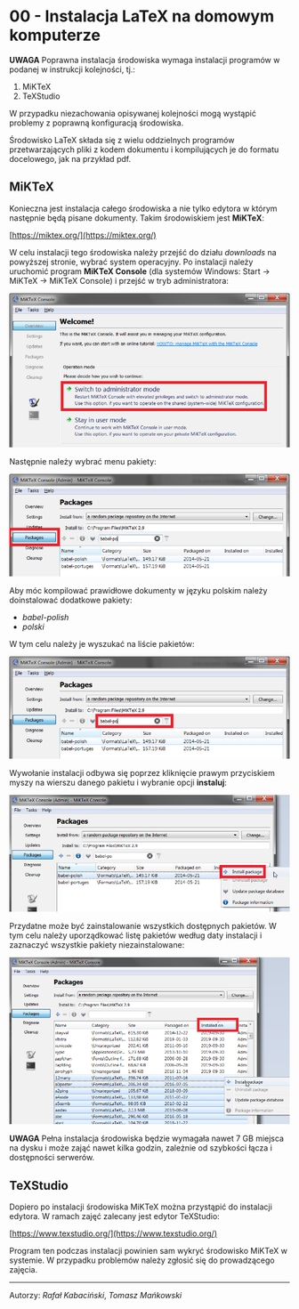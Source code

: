 # 00 - Instalacja LaTeX na domowym komputerze

**UWAGA** Poprawna instalacja środowiska wymaga instalacji programów w podanej w instrukcji kolejności, tj.:

1. MiKTeX
2. TeXStudio

W przypadku niezachowania opisywanej kolejności mogą wystąpić problemy z poprawną konfiguracją środowiska.

Środowisko LaTeX składa się z wielu oddzielnych programów przetwarzających pliki z kodem dokumentu i kompilujących je do formatu docelowego, jak na przykład pdf.

## MiKTeX

Konieczna jest instalacja całego środowiska a nie tylko edytora w którym następnie będą pisane dokumenty. Takim środowiskiem jest **MiKTeX**:

[https://miktex.org/](https://miktex.org/)

W celu instalacji tego środowiska należy przejść do działu *downloads* na powyższej stronie, wybrać system operacyjny. Po instalacji należy uruchomić program **MiKTeX Console** (dla systemów Windows: Start → MiKTeX → MiKTeX Console) i przejść w tryb administratora:

![1](_images/00/1.png)

Następnie należy wybrać menu pakiety:

![2](_images/00/2.png)

Aby móc kompilować prawidłowe dokumenty w języku polskim należy doinstalować dodatkowe pakiety:

- *babel-polish*
- *polski*

W tym celu należy je wyszukać na liście pakietów:

![3](_images/00/3.png)

Wywołanie instalacji odbywa się poprzez kliknięcie prawym przyciskiem myszy na wierszu danego pakietu i wybranie opcji **instaluj**:

![4](_images/00/4.png)

Przydatne może być zainstalowanie wszystkich dostępnych pakietów. W tym celu należy uporządkować listę pakietów według daty instalacji i zaznaczyć wszystkie pakiety niezainstalowane:

![5](_images/00/5.png)

**UWAGA** Pełna instalacja środowiska będzie wymagała nawet 7 GB miejsca na dysku i może zająć nawet kilka godzin, zależnie od szybkości łącza i dostępności serwerów.

## TeXStudio

Dopiero po instalacji środowiska MiKTeX można przystąpić do instalacji edytora. W ramach zajęć zalecany jest edytor TeXStudio:

[https://www.texstudio.org/](https://www.texstudio.org/)

Program ten podczas instalacji powinien sam wykryć środowisko MiKTeX w systemie. W przypadku problemów należy zgłosić się do prowadzącego zajęcia.

---

Autorzy: *Rafał Kabaciński*, *Tomasz Mańkowski*
